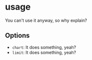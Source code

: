 # usage

You can't use it anyway, so why explain?

## Options

* `chart`: It does something, yeah?
* `limit`: It does something, yeah?
